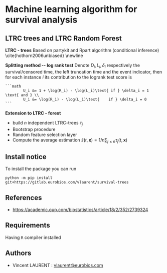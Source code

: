 # Machine learning algorithm for survival analysis

## LTRC trees and LTRC Random Forest

**LTRC - trees** Based on partykit and Rpart algorithm (conditional inference) \cite{hothorn2006unbiased} \newline


**Splitting method -- log rank test**
	Denote $`D_i, L_i, \delta_i`$ respectively the survival/censored time, the left truncation time and the event indicator, then for each instance $i$ its contribution to the logrank test score is

	```math
			U_i &= 1 + \log(R_i) - \log(L_i)\text{ if } \delta_i = 1 \text{ and } \\
			U_i &= \log(R_i) - \log(L_i)\text{    if } \delta_i = 0
	```

**Extension to LTRC - forest**


- build $`n`$ independent LTRC-trees $`\tau_j`$
- Bootstrap procedure
- Random feature selection layer
- Compute the average estimation $`\hat{s}(t, \textbf{x}) = 1/n\sum_{j \leqslant n} \tau_j(t, \textbf{x})`$




## Install notice

To install the package you can run


    python -m pip install git+https://gitlab.eurobios.com/vlaurent/survival-trees



## References

* https://academic.oup.com/biostatistics/article/18/2/352/2739324

## Requirements

Having `R` compiler installed

## Authors

- Vincent LAURENT : vlaurent@eurobios.com
